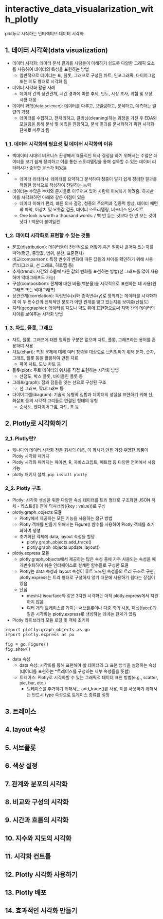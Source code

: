 # interactive_data_visualarization_with_plotly
plotly로 시작하는 인터랙티브 데이터 시각화

## 1. 데이터 시각화(data visualization)
- 데이터 시각화: 데이터 분석 결과를 사람들이 이해하기 쉽도록 다양한 그래픽 요소를 사용하여 데이터의 특성을 표현하는 방법
  - 일반적으로 데이터는 표, 플롯, 그래프로 구성된 차트, 인포그래픽, 다이어그램 또는 지도 형태로 시각화 됨
- 데이터 시각화 활용 사례
  - 데이터 간의 상관관계, 시간 경과에 따른 추세, 빈도, 시장 조사, 위험 및 보상, 시장 대응
- 데이터 과학(data science): 데이터를 다루고, 모델링하고, 분석하고, 예측하는 일련의 과정
  - 데이터를 수집하고, 전처리하고, 클리닝(cleaning)하는 과정을 거친 후 EDA와 모델링을 통해 분석 및 예측을 진행하고, 분석 결과를 문서화하기 위한 시각화 단계로 마무리 됨
### 1_1. 데이터 시각화의 필요성 및 데이터 시각화의 이유
- 빅데이터 시대의 비즈니스 환경에서 효율적인 의사 결정을 하기 위해서는 수많은 데이터를 보기 쉽게 정리하고 이를 통한 스토리텔링을 통해 설득할 수 있는 데이터 리터러시가 중요한 요소가 되었음
- * 데이터 리터러시: 데이터를 요약하고 분석하여 청중이 알기 쉽게 정리한 결과를 적절한 양식으로 작성하여 전달하는 능력
- 데이터는 수많은 수치와 문자들로 이루어져 있어 사람이 이해하기 어려움. 하지만 이를 시각화하면 아래와 같은 이점이 있음
  - 데이터 이해가 편리, 빠른 의사 결정, 청중의 주의력과 집중력 향상, 데이터 패턴의 파악, 이상치 및 오륫값 검출, 데이터 스토리텔링, 비즈니스 인사이트
  - One look is worth a thousand words. / 백 번 듣는 것보다 한 번 보는 것이 낫다 / 백문이 불여일견
### 1_2. 데이터 시각화로 표현할 수 있는 것들
- 분포(distribution): 데이터들이 전반적으로 어떻게 혹은 얼마나 흩어져 있는지를 파악(평균, 중앙값, 범위, 분산, 표준편차)
- 비교(comparison): 특정 변수의 변화에 따른 값들의 차이를 확인하기 위해 사용(막대그래프, 선 그래프, 히트맵 등)
- 추세(trend): 시간의 흐름에 따른 값의 변화를 표현하는 방법(선 그래프를 많이 사용하며 막대그래프도 가능)
- 구성(composition): 전체에 대한 비율(백분율)을 시각적으로 표현하는 데 사용(원그래프 또는 막대그래프)
- 상관관계(correlation): 독립변수(x)와 종속변수(y)로 정의되는 데이터를 시각화하여 이 두 변수간의 전체적인 분포가 어떤 관계를 맺고 있는지를 보여줌(산점도)
- 지리(geographic): 데이터를 지도나 약도 위에 표현함으로써 지역 간의 데이터의 차이를 보여주는 시각화 방법
### 1_3. 차트, 플롯, 그래프
- 차트, 플롯, 그래프에 대한 명확한 구분은 없으며 차트, 플롯, 그래프라는 용어를 혼용하여 사용
- 차트(chart): 특정 문제에 대해 여러 청중을 대상으로 브리핑하기 위해 문자, 숫자, 그래프, 플롯 등을 활용하여 만든 자료
  - 파이 차트, 도넛 차트 등
- 플롯(plot): 주로 데이터의 위치를 직접 표현하는 시각화 방법
  - 산점도, 박스 플롯, 바이올린 플롯 등
- 그래프(graph): 점과 점들을 잇는 선으로 구성된 구조
  - 선 그래프, 막대그래프 등
- 다이어그램(diagram): 기술적 유형의 집합과 데이터의 성질을 표현하기 위해 선, 화살표 등의 시각적 고리들로 연결된 형태의 유형
  - 순서도, 벤다이어그램, 차트, 표 등

## 2. Plotly로 시각화하기
### 2_1. Plotly란?
- 캐나다의 데이터 시각화 전문 회사의 이름, 이 회사가 만든 가장 우명한 제품이 Plotly 시각화 패키지
- Plotly 시각화 패키지는 파이썬, R, 자바스크립트, 매트랩 등 다양한 언어에서 사용 가능
- plotly 패키지 설치: <code>pip install plotly</code>
### 2_2. Plotly 구조
- Plotly: 시각화 생성을 위한 다양한 속성 데이터를 트리 형태로 구조화한 JSON 객체 - 리스트([]) 안에 딕셔너리({key : value})로 구성
- plotly.graph_objects 모듈
  - Plotly에서 제공하는 모든 기능을 사용하는 정규 방법
  - Plotly 객체를 만들기 위해서는 Figure() 함수를 사용하여 Plotly 객체를 초기화하여 생성
  - 초기화된 객체에 data, layout 속성을 할당
    - plotly.graph_objects.add_trace()
    - plotly.graph_objects.update_layout()
- plotly.express 모듈
  - plotly.graph_objects에서 제공하는 많은 속성 중에 자주 사용되는 속성을 매개변수화하여 쉬운 인터페이스로 설계한 함수들로 구성한 모듈
  - Plotly는 data 속성과 layout 속성이 루트 노드인 속성들의 트리 구조로 구현, plotly.express는 트리 형태로 구성하지 않기 때문에 사용하기 쉽다는 장점이 있음
  - 단점
    - mesh나 isourface와 같은 3차원 시각화는 아직 plotly.express에서 지원하지 않음
    - 여러 개의 트레이스를 가지는 서브플롯이나 다중 축의 사용, 패싯(facet)과 같은 시각화는 plotly.express로 생성하는 데에는 한계가 있음
- Plotly 라이브러리 모듈 로딩 및 객체 초기화
<pre>
import plotly.graph_objects as go
import plotly.express as px

fig = go.Figure()
fig.show()
</pre>
- data 속성
  - data 속성: 시각화를 통해 표현해야 할 데이터와 그 표현 방식을 설정하는 속성(데이터를 표현하는 *트레이스를 구성하는 세부 속성들을 뜻함)
  - 트레이스: Plotly로 시각화할 수 있는 그래픽적 데이터 표현 방법(e.g., scatter, pie, bar, etc.)
    - 트레이스를 추가하기 위해서는 add_trace()를 사용, 이를 사용하기 위해서는 반드시 type 속성으로 트레이스 종류를 설정
## 3. 트레이스

## 4. layout 속성

## 5. 서브플롯

## 6. 색상 설정

## 7. 관계와 분포의 시각화

## 8. 비교와 구성의 시각화

## 9. 시간과 흐름의 시각화

## 10. 지수와 지도의 시각화

## 11. 시각화 컨트롤

## 12. Plotly 시각화 사용하기

## 13. Plotly 배포

## 14. 효과적인 시각화 만들기
